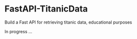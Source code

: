 # FastAPI-TitanicData
Build a Fast API for retrieving titanic data, educational purposes

In progress ...
